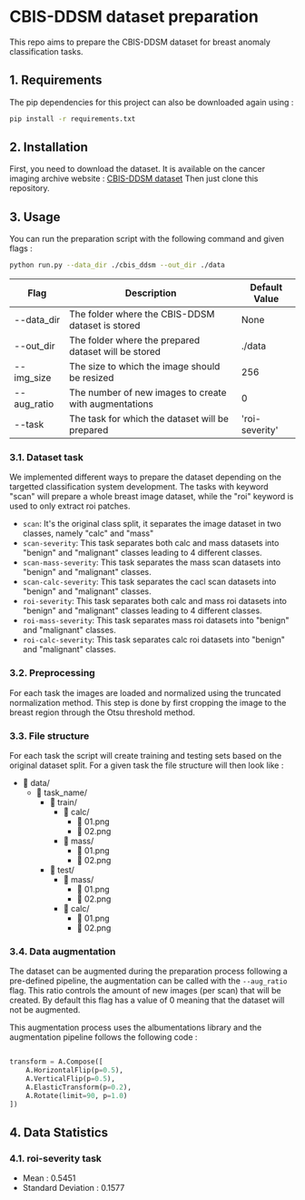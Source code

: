 # CBIS-DDSM dataset preparation

This repo aims to prepare the CBIS-DDSM dataset for breast anomaly classification tasks.

## 1. Requirements

The pip dependencies for this project can also be downloaded again using :

```bash
pip install -r requirements.txt
```

## 2. Installation

First, you need to download the dataset. It is available on the cancer imaging archive website : [CBIS-DDSM dataset](https://www.cancerimagingarchive.net/collection/cbis-ddsm/)
Then just clone this repository.

## 3. Usage

You can run the preparation script with the following command and given flags : 

```bash
python run.py --data_dir ./cbis_ddsm --out_dir ./data
```

| Flag                  | Description                                                                                                       | Default Value   |
|-----------------------|-------------------------------------------------------------------------------------------------------------------|-----------------|
| --data_dir            | The folder where the CBIS-DDSM dataset is stored                                                                  | None            |
| --out_dir             | The folder where the prepared dataset will be stored                                                              | ./data          |
| --img_size            | The size to which the image should be resized                                                                     | 256             |
| --aug_ratio           | The number of new images to create with augmentations                                                             | 0               |
| --task                | The task for which the dataset will be prepared                                                                   | 'roi-severity'  |


### 3.1. Dataset task

We implemented different ways to prepare the dataset depending on the targetted classification system development. The tasks with keyword "scan" will prepare a whole breast image dataset, while the "roi" keyword is used to only extract roi patches.

- ```scan```: It's the original class split, it separates the image dataset in two classes, namely "calc" and "mass"
- ```scan-severity```: This task separates both calc and mass datasets into "benign" and "malignant" classes leading to 4 different classes.
- ```scan-mass-severity```: This task separates the mass scan datasets into "benign" and "malignant" classes.
- ```scan-calc-severity```: This task separates the cacl scan datasets into "benign" and "malignant" classes.
- ```roi-severity```: This task separates both calc and mass roi datasets into "benign" and "malignant" classes leading to 4 different classes.
- ```roi-mass-severity```: This task separates mass roi datasets into "benign" and "malignant" classes.
- ```roi-calc-severity```: This task separates calc roi datasets into "benign" and "malignant" classes.

### 3.2. Preprocessing

For each task the images are loaded and normalized using the truncated normalization method.
This step is done by first cropping the image to the breast region through the Otsu threshold method.

### 3.3. File structure

For each task the script will create training and testing sets based on the original dataset split. For a given task the file structure will then look like :

- 📂 data/
    - 📂 task_name/
        - 📂 train/
            - 📂 calc/
                - 📄 01.png
                - 📄 02.png
            - 📂 mass/
                - 📄 01.png
                - 📄 02.png
        - 📂 test/
            - 📂 mass/
                - 📄 01.png
                - 📄 02.png
            - 📂 calc/
                - 📄 01.png
                - 📄 02.png


### 3.4. Data augmentation

The dataset can be augmented during the preparation process following a pre-defined pipeline, the augmentation can be called with the ```--aug_ratio``` flag.
This ratio controls the amount of new images (per scan) that will be created. By default this flag has a value of 0 meaning that the dataset will not be augmented.

This augmentation process uses the albumentations library and the augmentation pipeline follows the following code : 

```python

transform = A.Compose([
    A.HorizontalFlip(p=0.5),    
    A.VerticalFlip(p=0.5),    
    A.ElasticTransform(p=0.2),
    A.Rotate(limit=90, p=1.0)
])

```

## 4. Data Statistics

### 4.1. roi-severity task

- Mean : 0.5451
- Standard Deviation : 0.1577